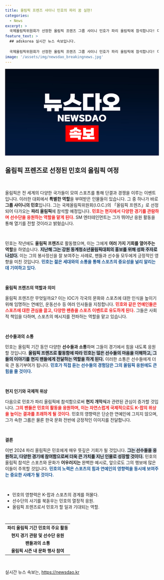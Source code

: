 ```yaml
---
title: 올림픽 프렌즈 샤이니 민호의 파리 꿈 실현!
categories:
  - News
excerpt: >
  국제올림픽위원회가 선정한 올림픽 프렌즈 그룹 샤이니 민호가 파리 올림픽에 참석합니다! 다양한 경기를 관람하며 선수단을 응원할 민호의 열정 넘치는 현장 이야기를 기대해보세요!
feature_text: >
  ## adskorea 실시간 뉴스 속보입니다.

  국제올림픽위원회가 선정한 올림픽 프렌즈 그룹 샤이니 민호가 파리 올림픽에 참석합니다! 다양한 경기를 관람하며 선수단을 응원할 민호의 열정 넘치는 현장 이야기를 기대해보세요!
image: '/assets/img/newsdao_breakingnews.jpg'
---
```


<p><img src="/assets/img/newsdao_breakingnews.jpg" alt="adskorea 속보" /></p>

<h2 data-ke-size="size26">올림픽 프렌즈로 선정된 민호의 올림픽 여정</h2>

<p data-ke-size="size16">&nbsp;</p>

<p>올림픽은 전 세계의 다양한 국가들이 모여 스포츠를 통해 단결과 경쟁을 이루는 이벤트입니다. 이러한 대회에서 <strong>특별한 역할</strong>을 부여받은 인물들이 있습니다. 그 중 하나가 바로 <strong>그룹 샤이니의 민호</strong>입니다. 그는 국제올림픽위원회(I.O.C.)의 「올림픽 프렌즈」로 선정되어 다가오는 <strong>파리 올림픽</strong>에 참석할 예정입니다. <b><span style="color: #ee2323;">민호는 현지에서 다양한 경기를 관람하며 선수단을 응원하는 역할을 맡게 된다.</span></b> SM 엔터테인먼트는 그가 뛰어난 응원 활동을 통해 열기를 전할 것이라고 밝혔습니다.</p>

<p data-ke-size="size16">&nbsp;</p>

<p>민호는 작년에도 <strong>올림픽 프렌즈</strong>로 활동했으며, 이는 그에게 <strong>여러 가지 기회를 열어주는 역할</strong>을 하였습니다. <b><span style="background-color: #21538527;">지난해 그는 강원 동계청소년올림픽대회의 홍보를 위해 성화 주자로 나섰다.</span></b> 이는 그의 봉사정신을 잘 보여주는 사례로, 팬들과 선수들 모두에게 긍정적인 영향을 미친 것입니다. <b><span style="color: #1a5490;">민호는 젊은 세대와의 소통을 통해 스포츠의 중요성을 널리 알리는 데 기여하고 있다.</span></b></p>

<p data-ke-size="size16">&nbsp;</p>

<p><b>올림픽 프렌즈의 역할과 의미</b></p>

<p>올림픽 프렌즈란 무엇일까요? 이는 IOC가 각국의 문화와 스포츠에 대한 인식을 높이기 위해 임명하는 연예인, 운동선수 등 여러 인사들을 지칭합니다. <b><span style="color: #ee2323;">민호와 같은 연예인들은 스포츠에 대한 관심을 끌고, 다양한 <strong>팬층</strong>을 스포츠 이벤트로 유도하게 된다.</span></b> 그들은 사회적 책임을 다하며, 스포츠의 메시지를 전파하는 역할을 맡고 있습니다. </p>

<p data-ke-size="size16">&nbsp;</p>

<p><b>선수들과의 소통</b></p>

<p>민호는 올림픽 기간 동안 다양한 <strong>선수들과 소통</strong>하며 그들이 경기에서 힘을 내도록 응원할 것입니다. <b><span style="background-color: #21538527;">올림픽 프렌즈로 활동함에 따라 민호는 많은 선수들의 마음을 이해하고, 그들의 이야기를 현지 팬들에게 전달하는 역할을 하게 된다.</span></b> 이러한 소통은 선수들에게 더욱 큰 동기부여가 됩니다. <b><span style="color: #1a5490;">민호가 직접 듣는 선수들의 경험담은 그의 올림픽 응원에도 큰 힘을 줄 것이다.</span></b> </p>

<p data-ke-size="size16">&nbsp;</p>

<p><b>현지 인기와 국제적 위상</b></p>

<p>다음으로 민호가 파리 올림픽에 참석함으로써 <strong>현지 개막식</strong>과 관련된 관심이 증가할 것입니다. <b><span style="color: #ee2323;">그의 팬들은 민호의 활동을 응원하며, 이는 자연스럽게 국제적으로도 K-팝의 위상을 높이는 결과를 초래하게 될 것이다.</span></b> 민호의 영향력은 단순한 연예인에 그치지 않으며, 그가 속한 그룹은 물론 한국 문화 전반에 긍정적인 이미지를 전달합니다. </p>

<p data-ke-size="size16">&nbsp;</p>

<p><b>결론</b></p>

<p>이번 2024 파리 올림픽은 민호에게 매우 뜻깊은 기회가 될 것입니다. <b><span style="background-color: #21538527;">그는 선수들을 응원하고, 다양한 경기에 참여함으로써 더욱 큰 가치를 지닌 인물로 성장할 것이다.</span></b> 민호의 올림픽 참석은 스포츠와 문화가 <strong>어우러지는</strong> 완벽한 예시로, 앞으로도 그의 행보에 많은 이들이 주목할 것입니다. <b><span style="color: #1a5490;">민호의 노력은 스포츠의 힘과 연예인의 영향력을 동시에 보여주는 중요한 사례가 될 것이다.</span></b></p>

<p data-ke-size="size16">&nbsp;</p> 

<ul>
    <li>민호의 영향력은 K-팝과 스포츠의 경계를 허물다.</li>
    <li>선수단의 사기를 북돋우는 민호의 열정적 응원.</li>
    <li>올림픽 프렌즈로서 민호가 할 일과 기대되는 역할.</li>
</ul>

<p data-ke-size="size16">&nbsp;</p>

<table style="width: 100%;">
    <tr>
        <td style="text-align: center; height: 17px;"><b>파리 올림픽 기간 민호의 주요 활동</b></td>
    </tr>
    <tr>
        <td style="text-align: center; height: 17px;"><b>현지 경기 관람 및 선수단 응원</b></td>
    </tr>
    <tr>
        <td style="text-align: center; height: 17px;"><b>팬들과의 소통</b></td>
    </tr>
    <tr>
        <td style="text-align: center; height: 17px;"><b>올림픽 시즌 내 문화 행사 참여</b></td>
    </tr>
</table>

<p data-ke-size="size16">&nbsp;</p>
실시간 뉴스 속보는, <a href="https://newsdao.kr" rel="dofollow">https://newsdao.kr</a>


